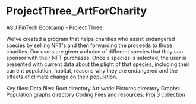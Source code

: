 # ProjectThree_ArtForCharity
ASU FinTech Bootcamp - Project Three

We've created a program that helps charities who assist endangered species by selling NFT's and then forwarding the proceeds to those charities. Our users are given a choice of different species that they can sponsor with their NFT purchases. Once a species is selected, the user is presented with current data about the plight of that species, including their current population, habitat, reasons why they are endangered and the effects of climate change on their population. 

Key files:
Data files: Root directory
Art work: Pictures directory
Graphs: Population graphs directory
Coding Files and resources: Proj 3 collection
